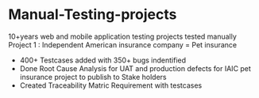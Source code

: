 # Manual-Testing-projects
10+years web and mobile application testing projects tested manually
Project 1 : Independent American insurance company = Pet insurance

 - 400+ Testcases added with 350+ bugs indentified 
 - Done Root Cause Analysis for UAT and production defects for IAIC pet insurance project to publish to Stake holders 
 - Created Traceability Matric Requirement with testcases 
